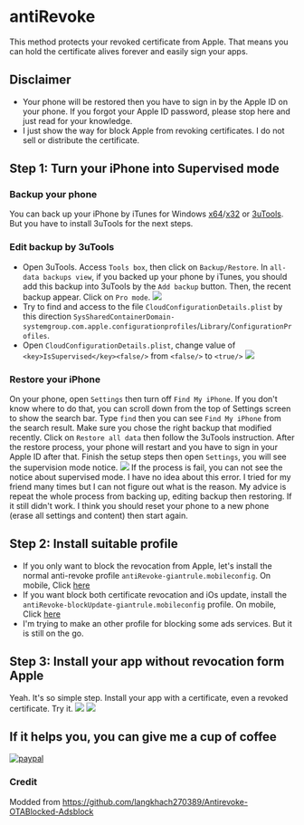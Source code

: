# antiRevoke
This method protects your revoked certificate from Apple. That means you can hold the certificate alives forever and easily sign your apps.
## Disclaimer
* Your phone will be restored then you have to sign in by the Apple ID on your phone. If you forgot your Apple ID password, please stop here and just read for your knowledge.
*  I just show the way for block Apple from revoking certificates. I do not sell or distribute the certificate.
## Step 1: Turn your iPhone into Supervised mode
### Backup your phone
You can back up your iPhone by iTunes for Windows [x64](https://www.apple.com/itunes/download/win64/)/[x32](https://www.apple.com/itunes/download/win32/) or [3uTools](http://www.3u.com/). But you have to install 3uTools for the next steps.
### Edit backup by 3uTools
* Open 3uTools. Access `Tools box`, then click on `Backup/Restore`. In `all-data backups view`, if you backed up your phone by iTunes, you should add this backup into 3uTools by the `Add backup` button. Then, the recent backup appear. Click on `Pro mode`.
![](https://i.imgur.com/crj3blx.jpg)
* Try to find and access to the file `CloudConfigurationDetails.plist` by this direction `SysSharedContainerDomain-systemgroup.com.apple.configurationprofiles`/`Library`/`ConfigurationProfiles`.
* Open `CloudConfigurationDetails.plist`, change value of `<key>IsSupervised</key><false/>` from `<false/>` to `<true/>`
![](https://i.imgur.com/9Gfqsf0.jpg)
### Restore your iPhone
On your phone, open `Settings` then turn off `Find My iPhone`. If you don't know where to do that, you can scroll down from the top of Settings screen to show the search bar. Type `find` then you can see `Find My iPhone` from the search result.
Make sure you chose the right backup that modified recently. Click on `Restore all data` then follow the 3uTools instruction.
After the restore process, your phone will restart and you have to sign in your Apple ID after that. Finish the setup steps then open `Settings`, you will see the supervision mode notice.
![](https://i.imgur.com/XbqT3fp.png)
If the process is fail, you can not see the notice about supervised mode. I have no idea about this error. I tried for my friend many times but I can not figure out what is the reason. My advice is repeat the whole process from backing up, editing backup then restoring. If it still didn't work. I think you should reset your phone to a new phone (erase all settings and content) then start again.

## Step 2: Install suitable profile
* If you only want to block the revocation from Apple, let's install the normal anti-revoke profile `antiRevoke-giantrule.mobileconfig`. On mobile, Click [here](https://raw.githubusercontent.com/giantrule/antiRevoke/master/antiRevoke-giantrule.mobileconfig)
* If you want block both certificate revocation and iOs update, install the `antiRevoke-blockUpdate-giantrule.mobileconfig` profile. On mobile, Click [here](https://raw.githubusercontent.com/giantrule/antiRevoke/master/antiRevoke-blockUpdate-giantrule.mobileconfig)
* I'm trying to make an other profile for blocking some ads services. But it is still on the go.
## Step 3: Install your app without revocation form Apple
Yeah. It's so simple step. Install your app with a certificate, even a revoked certificate. Try it.
![](https://i.imgur.com/EAjdSvK.png) ![](https://i.imgur.com/sefYq5e.png)
## If it helps you, you can give me a cup of coffee
[![paypal](https://www.paypalobjects.com/en_US/i/btn/btn_donateCC_LG.gif)](ltn119412@gmail.com)

### Credit
Modded from https://github.com/langkhach270389/Antirevoke-OTABlocked-Adsblock
